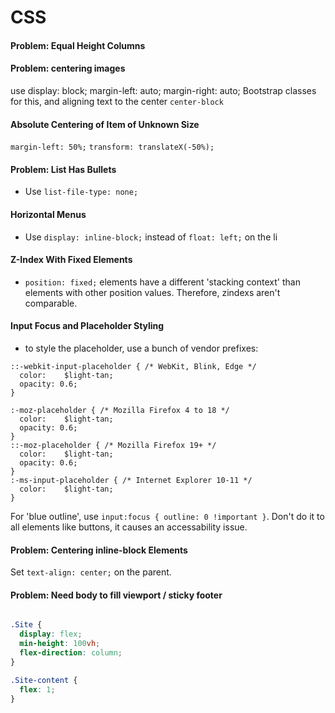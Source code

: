 # CSS

#### Problem: Equal Height Columns

#### Problem: centering images

use display: block; margin-left: auto; margin-right: auto;
Bootstrap classes for this, and aligning text to the center
`center-block`

#### Absolute Centering of Item of Unknown Size

`margin-left: 50%;`
`transform: translateX(-50%);`

#### Problem: List Has Bullets
- Use `list-file-type: none;`

#### Horizontal Menus
- Use `display: inline-block;` instead of `float: left;` on the li

#### Z-Index With Fixed Elements
- `position: fixed;` elements have a different 'stacking context' than elements
  with other position values.  Therefore, zindexs aren't comparable.

#### Input Focus and Placeholder Styling

- to style the placeholder, use a bunch of vendor prefixes:

```
::-webkit-input-placeholder { /* WebKit, Blink, Edge */
  color:    $light-tan;
  opacity: 0.6;
}

:-moz-placeholder { /* Mozilla Firefox 4 to 18 */
  color:    $light-tan;
  opacity: 0.6;
}
::-moz-placeholder { /* Mozilla Firefox 19+ */
  color:    $light-tan;
  opacity: 0.6;
}
:-ms-input-placeholder { /* Internet Explorer 10-11 */
  color:    $light-tan;
}
```

For 'blue outline', use `input:focus { outline: 0 !important }`.  Don't do it to
all elements like buttons, it causes an accessability issue.

#### Problem: Centering inline-block Elements

Set `text-align: center;` on the parent.

#### Problem: Need body to fill viewport / sticky footer

```css

.Site {
  display: flex;
  min-height: 100vh;
  flex-direction: column;
}

.Site-content {
  flex: 1;
}

```


